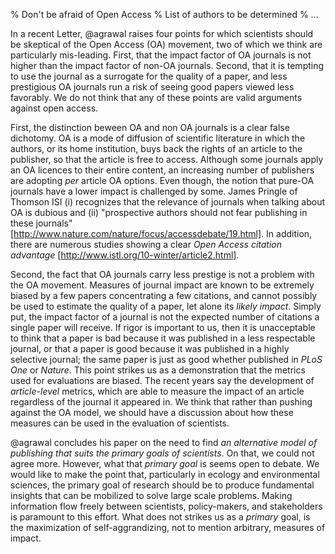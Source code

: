 % Don't be afraid of Open Access
% List of authors to be determined
% ...

In a recent Letter, @agrawal raises four points for which scientists should
be skeptical of the Open Access (OA) movement, two of which we think are
particularly mis-leading. First, that the impact factor of OA journals
is not higher than the impact factor of non-OA journals. Second, that it
is tempting to use the journal as a surrogate for the quality of a paper,
and less prestigious OA journals run a risk of seeing good papers viewed less
favorably. We do not think that any of these points are valid arguments against
open access.

First, the distinction beween OA and non OA journals is a clear false
dichotomy. OA is a mode of diffusion of scientific literature in which the
authors, or its home institution, buys back the rights of an article to the
publisher, so that the article is free to access. Although some journals apply
an OA licences to their entire content, an increasing number of publishers
are adopting *per* article OA options. Even though, the notion that pure-OA
journals have a lower impact is challenged by some. James Pringle of Thomson
ISI (i) recognizes that the relevance of journals when talking about OA is
dubious and (ii) "prospective authors should not fear publishing in these
journals" [http://www.nature.com/nature/focus/accessdebate/19.html]. In
addition, there are numerous studies showing a clear *Open Access citation
advantage* [http://www.istl.org/10-winter/article2.html].

Second, the fact that OA journals carry less prestige is not a problem with
the OA movement. Measures of journal impact are known to be extremely biased
by a few papers concentrating a few citations, and cannot possibly be used to
estimate the quality of a paper, let alone its *likely impact*. Simply put,
the impact factor of a journal is not the expected number of citations a single
paper will receive. If rigor is important to us, then it is unacceptable to
think that a paper is bad because it was published in a less respectable
journal, or that a paper is good because it was published in a highly
selective journal; the same paper is just as good whether published in *PLoS
One* or *Nature*. This point strikes us as a demonstration that the metrics
used for evaluations are biased. The recent years say the development of
*article-level* metrics, which are able to measure the impact of an article
regardless of the journal it appeared in. We think that rather than pushing
against the OA model, we should have a discussion about how these measures
can be used in the evaluation of scientists.

@agrawal concludes his paper on the need to find *an alternative model of
publishing that suits the primary goals of scientists*. On that, we could not
agree more. However, what that *primary goal* is seems open to debate. We
would like to make the point that, particularly in ecology and environmental
sciences, the primary goal of research should be to produce fundamental insights
that can be mobilized to solve large scale problems. Making information flow
freely between scientists, policy-makers, and stakeholders is paramount to
this effort. What does not strikes us as a *primary* goal, is the maximization
of self-aggrandizing, not to mention arbitrary, measures of impact.
